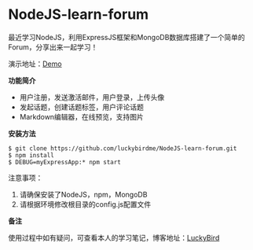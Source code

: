 # NodeJS-learn-forum
最近学习NodeJS，利用ExpressJS框架和MongoDB数据库搭建了一个简单的Forum，分享出来一起学习！

演示地址：[Demo](http://nodejs.luckybird.me/)

**功能简介**

* 用户注册，发送激活邮件，用户登录，上传头像
* 发起话题，创建话题标签，用户评论话题
* Markdown编辑器，在线预览，支持图片

**安装方法**

```
$ git clone https://github.com/luckybirdme/NodeJS-learn-forum.git
$ npm install
$ DEBUG=myExpressApp:* npm start

```
注意事项：

1. 请确保安装了NodeJS，npm，MongoDB
2. 请根据环境修改根目录的config.js配置文件

**备注**

使用过程中如有疑问，可查看本人的学习笔记，博客地址：[LuckyBird](http://www.luckybird.me/)
